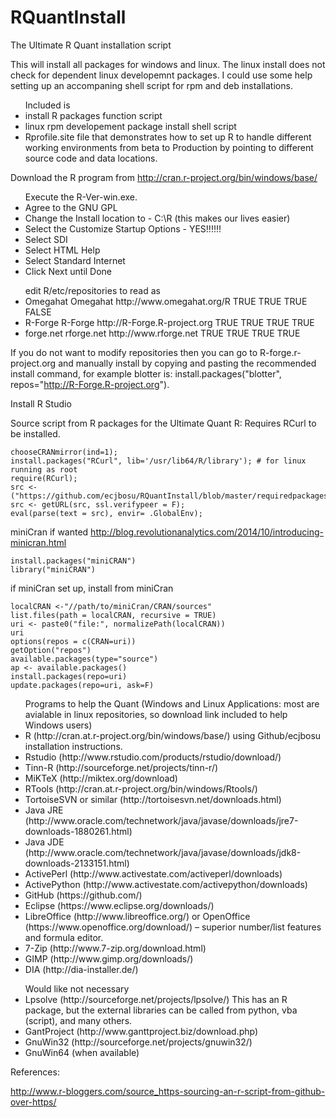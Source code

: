 RQuantInstall
=============

The Ultimate R Quant installation script 

This will install all packages for windows and linux.  The linux install does 
not check for dependent linux developemnt packages.  I could use some help 
setting up an accompaning shell script for rpm and deb installations.

<ul>Included is
  <li>install R packages function script</li>  
  <li>linux rpm developement package install shell script</li>  
  <li>Rprofile.site file that demonstrates how to set up R to handle different working 
  environments from beta to Production by pointing to different source code and 
  data locations.</li>
</ul>

Download the R program from http://cran.r-project.org/bin/windows/base/

<ul>Execute the R-Ver-win.exe.
<li>Agree to the GNU GPL</li>
<li>Change the Install location to - C:\R (this makes our lives easier)</li>
<li>Select the Customize Startup Options - YES!!!!!!</li>
<li>Select SDI</li>
<li>Select HTML Help</li>
<li>Select Standard Internet</li>
<li>Click Next until Done</li>
</ul>

<ul>edit R/etc/repositories to read as
<li>Omegahat Omegahat http://www.omegahat.org/R TRUE TRUE TRUE FALSE</li>
<li>R-Forge R-Forge http://R-Forge.R-project.org    TRUE TRUE TRUE TRUE</li>
<li>forge.net rforge.net http://www.rforge.net  TRUE TRUE TRUE TRUE</li>
</ul>

If you do not want to modify repositories then you can go to R-forge.r-project.org and manually install by copying and pasting the recommended install command, for example blotter is: install.packages("blotter", repos="http://R-Forge.R-project.org").

Install R Studio

Source script from R packages for the Ultimate Quant R: Requires RCurl to be installed.  
```
chooseCRANmirror(ind=1);
install.packages("RCurl", lib='/usr/lib64/R/library'); # for linux running as root
require(RCurl);
src <- ("https://github.com/ecjbosu/RQuantInstall/blob/master/requiredpackagesinstall.R");
src <- getURL(src, ssl.verifypeer = F);
eval(parse(text = src), envir= .GlobalEnv);
```
miniCran if wanted
  http://blog.revolutionanalytics.com/2014/10/introducing-minicran.html
```
install.packages("miniCRAN")
library("miniCRAN")
```
if miniCran set up, install from miniCran

```
localCRAN <-"//path/to/miniCran/CRAN/sources"
list.files(path = localCRAN, recursive = TRUE)
uri <- paste0("file:", normalizePath(localCRAN))
uri
options(repos = c(CRAN=uri))
getOption("repos")
available.packages(type="source")
ap <- available.packages()
install.packages(repo=uri)
update.packages(repo=uri, ask=F)
```
<ul>Programs to help the Quant (Windows and Linux Applications:  most are avialable in linux repositories, so download link included to help Windows users)
<li>R (http://cran.at.r-project.org/bin/windows/base/) using Github/ecjbosu installation instructions.</li>
<li>Rstudio (http://www.rstudio.com/products/rstudio/download/)</li>
<li>Tinn-R (http://sourceforge.net/projects/tinn-r/)</li>
<li>MiKTeX (http://miktex.org/download)</li>
<li>RTools (http://cran.at.r-project.org/bin/windows/Rtools/)</li>
<li>TortoiseSVN or similar (http://tortoisesvn.net/downloads.html)</li>
<li>Java JRE (http://www.oracle.com/technetwork/java/javase/downloads/jre7-downloads-1880261.html)</li>
<li>Java JDE (http://www.oracle.com/technetwork/java/javase/downloads/jdk8-downloads-2133151.html)</li>
<li>ActivePerl (http://www.activestate.com/activeperl/downloads)</li>
<li>ActivePython (http://www.activestate.com/activepython/downloads)</li>
<li>GitHub (https://github.com/)</li>
<li>Eclipse (https://www.eclipse.org/downloads/)</li>
<li>LibreOffice (http://www.libreoffice.org/) or OpenOffice (https://www.openoffice.org/download/) – superior number/list features and formula editor.</li>
<li>7-Zip (http://www.7-zip.org/download.html)</li>
<li>GIMP (http://www.gimp.org/downloads/)</li>
<li>DIA (http://dia-installer.de/)</li>
</ul>
<ul>Would like not necessary
<li>Lpsolve (http://sourceforge.net/projects/lpsolve/) This has an R package, but the external libraries can be called from python, vba (script), and many others.</li>
<li>GantProject (http://www.ganttproject.biz/download.php)</li>
<li>GnuWin32 (http://sourceforge.net/projects/gnuwin32/)</li>
<li>GnuWin64 (when available)</li>
</ul>

References:

http://www.r-bloggers.com/source_https-sourcing-an-r-script-from-github-over-https/
